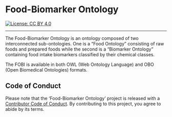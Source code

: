 # Food-Biomarker Ontology

[![License: CC BY 4.0](https://img.shields.io/badge/License-CC%20BY%204.0-lightgrey.svg)](https://creativecommons.org/licenses/by/4.0/)

---

The Food-Biomarker Ontology is an ontology composed of two interconnected sub-ontologies. One is a “Food Ontology” consisting of raw foods and prepared foods while the second is a “Biomarker Ontology” containing food intake biomarkers classified by their chemical classes. 

The FOBI is available in both OWL (Web Ontology Language) and OBO (Open Biomedical Ontologies) formats.

## Code of Conduct

Please note that the ‘Food-Biomarker Ontology’ project is released with a [Contributor Code
of
Conduct](https://github.com/pcastellanoescuder/FoodBiomarkerOntology/master/blob/CODE_OF_CONDUCT.html).
By contributing to this project, you agree to abide by its terms.